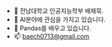 - 👋 전남대학교 인공지능학부 배채묵.
- 👀 AI분야에 관심을 가지고 있습니다.
- 🌱 Pandas를 배우고 있습니다. 
- 📫 baech0713@gmail.com

<!---
BaeChaemuk/BaeChaemuk is a ✨ special ✨ repository because its `README.md` (this file) appears on your GitHub profile.
You can click the Preview link to take a look at your changes.
--->

